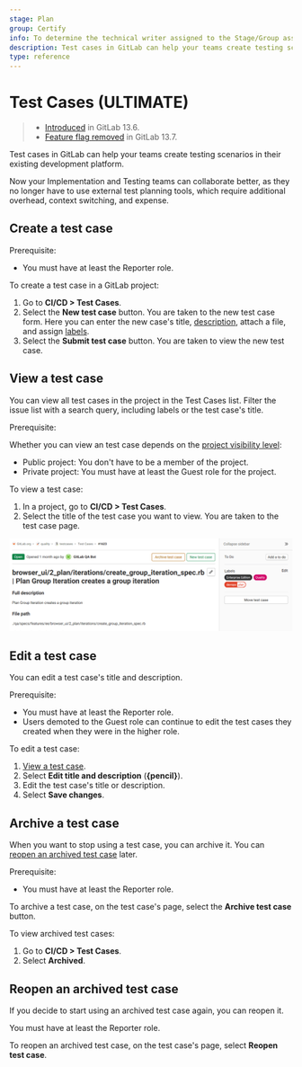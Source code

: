 ```yaml
---
stage: Plan
group: Certify
info: To determine the technical writer assigned to the Stage/Group associated with this page, see https://about.gitlab.com/handbook/product/ux/technical-writing/#assignments
description: Test cases in GitLab can help your teams create testing scenarios in their existing development platform.
type: reference
---
```


# Test Cases **(ULTIMATE)**

> - [Introduced](https://gitlab.com/gitlab-org/gitlab/-/issues/233479) in GitLab 13.6.
> - [Feature flag removed](https://gitlab.com/gitlab-org/gitlab/-/issues/241983) in GitLab 13.7.

Test cases in GitLab can help your teams create testing scenarios in their existing development platform.

Now your Implementation and Testing teams can collaborate better, as they no longer have to
use external test planning tools, which require additional overhead, context switching, and expense.

## Create a test case

Prerequisite:

- You must have at least the Reporter role.

To create a test case in a GitLab project:

1. Go to **CI/CD > Test Cases**.
1. Select the **New test case** button. You are taken to the new test case form. Here you can enter
   the new case's title, [description](../../user/markdown.md), attach a file, and assign [labels](../../user/project/labels.md).
1. Select the **Submit test case** button. You are taken to view the new test case.

## View a test case

You can view all test cases in the project in the Test Cases list. Filter the
issue list with a search query, including labels or the test case's title.

Prerequisite:

Whether you can view an test case depends on the [project visibility level](../../user/public_access.md):

- Public project: You don't have to be a member of the project.
- Private project: You must have at least the Guest role for the project.

To view a test case:

1. In a project, go to **CI/CD > Test Cases**.
1. Select the title of the test case you want to view. You are taken to the test case page.

![An example test case page](img/test_case_show_v13_10.png)

## Edit a test case

You can edit a test case's title and description.

Prerequisite:

- You must have at least the Reporter role.
- Users demoted to the Guest role can continue to edit the test cases they created
when they were in the higher role.

To edit a test case:

1. [View a test case](#view-a-test-case).
1. Select **Edit title and description** (**{pencil}**).
1. Edit the test case's title or description.
1. Select **Save changes**.

## Archive a test case

When you want to stop using a test case, you can archive it. You can [reopen an archived test case](#reopen-an-archived-test-case) later.

Prerequisite:

- You must have at least the Reporter role.

To archive a test case, on the test case's page, select the **Archive test case** button.

To view archived test cases:

1. Go to **CI/CD > Test Cases**.
1. Select **Archived**.

## Reopen an archived test case

If you decide to start using an archived test case again, you can reopen it.

You must have at least the Reporter role.

To reopen an archived test case, on the test case's page, select **Reopen test case**.

